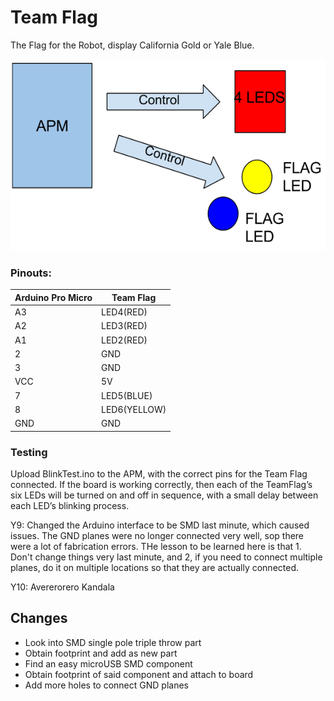 # Team Flag

The Flag for the Robot, display California Gold or Yale Blue.

![Block Diag](../../img/TeamFlag-block_diag.png)
### Pinouts:

Arduino Pro Micro | Team Flag
---- | -----------------
A3 | LED4(RED)
A2 | LED3(RED)
A1 | LED2(RED)
2 | GND
3 | GND
VCC | 5V
7 | LED5(BLUE)
8 | LED6(YELLOW)
GND | GND

### Testing

Upload BlinkTest.ino to the APM, with the correct pins for the Team Flag connected.
If the board is working correctly, then each of the TeamFlag’s six LEDs will be turned on and off in sequence, with a small delay between each LED’s blinking process.

Y9: Changed the Arduino interface to be SMD last minute, which caused issues. The GND planes were no longer connected very well, sop there were a lot of fabrication errors. THe lesson to be learned here is that 1. Don't change things very last minute, and 2, if you need to connect multiple planes, do it on multiple locations so that they are actually connected.

Y10: Avererorero Kandala

## Changes
* Look into SMD single pole triple throw part
* Obtain footprint and add as new part
* Find an easy microUSB SMD component
* Obtain footprint of said component and attach to board
* Add more holes to connect GND planes
